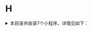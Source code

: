 # H
<details>
<summary>
本目录共收录7个小程序，详情见如下：
</summary>

- [华住会](https://github.com/zirawell/Ad-Cleaner/tree/main/Adblock/Applet/Wechat/H/%E5%8D%8E%E4%BD%8F%E4%BC%9A)
- [哈啰](https://github.com/zirawell/Ad-Cleaner/tree/main/Adblock/Applet/Wechat/H/%E5%93%88%E5%95%B0)
- [横店电影](https://github.com/zirawell/Ad-Cleaner/tree/main/Adblock/Applet/Wechat/H/%E6%A8%AA%E5%BA%97%E7%94%B5%E5%BD%B1)
- [汇付天下商户服务](https://github.com/zirawell/Ad-Cleaner/tree/main/Adblock/Applet/Wechat/H/%E6%B1%87%E4%BB%98%E5%A4%A9%E4%B8%8B%E5%95%86%E6%88%B7%E6%9C%8D%E5%8A%A1)
- [海尔服务](https://github.com/zirawell/Ad-Cleaner/tree/main/Adblock/Applet/Wechat/H/%E6%B5%B7%E5%B0%94%E6%9C%8D%E5%8A%A1)
- [花小猪打车](https://github.com/zirawell/Ad-Cleaner/tree/main/Adblock/Applet/Wechat/H/%E8%8A%B1%E5%B0%8F%E7%8C%AA%E6%89%93%E8%BD%A6)
- [货拉拉](https://github.com/zirawell/Ad-Cleaner/tree/main/Adblock/Applet/Wechat/H/%E8%B4%A7%E6%8B%89%E6%8B%89)

</details>